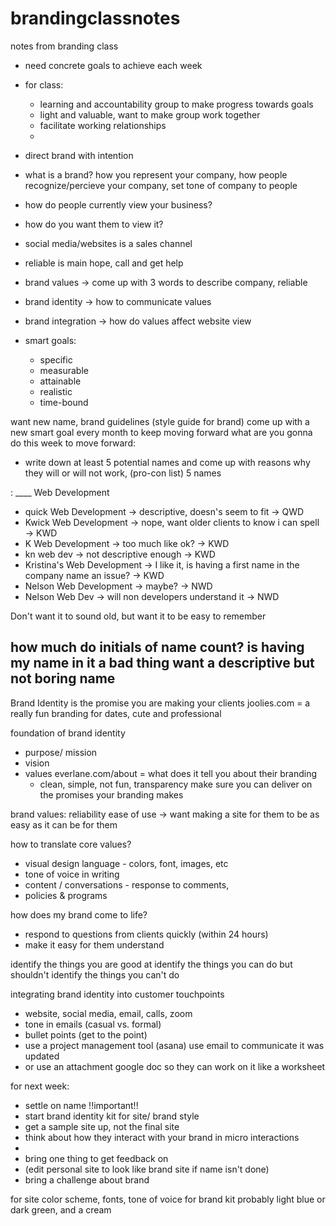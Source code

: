 # brandingclassnotes
notes from branding class

- need concrete goals to achieve each week
- for class: 
   - learning and accountability group to make progress towards goals
   - light and valuable, want to make group work together
   - facilitate working relationships
   - 
- direct brand with intention
- what is a brand? how you represent your company, how people recognize/percieve your company, set tone of company to people

- how do people currently view your business?
- how do you want them to view it?
- social media/websites is a sales channel
- reliable is main hope, call and get help

- brand values -> come up with 3 words to describe company, reliable
- brand identity -> how to communicate values
- brand integration -> how do values affect website view

- smart goals:
   - specific
   - measurable
   - attainable
   - realistic
   - time-bound

want new name, brand guidelines (style guide for brand)
come up with a new smart goal every month to keep moving forward
what are you gonna do this week to move forward:
- write down at least 5 potential names and come up with reasons why they will or will not work, (pro-con list)
5 names 

: ____ Web Development
- quick Web Development -> descriptive, doesn's seem to fit -> QWD
- Kwick Web Development -> nope, want older clients to know i can spell -> KWD
- K Web Development -> too much like ok? -> KWD
- kn web dev -> not descriptive enough -> KWD
- Kristina's Web Development -> I like it, is having a first name in the company name an issue? -> KWD
- Nelson Web Development -> maybe? -> NWD
- Nelson Web Dev -> will non developers understand it -> NWD

Don't want it to sound old, but want it to be easy to remember

how much do initials of name count?
is having my name in it a bad thing
want a descriptive but not boring name
---------------------------------------
Brand Identity is the promise you are making your clients
joolies.com = a really fun branding for dates, cute and professional

foundation of brand identity
- purpose/ mission
- vision
- values
everlane.com/about = what does it tell you about their branding
   - clean, simple, not fun, transparency
make sure you can deliver on the promises your branding makes

brand  values: 
reliability
ease of use -> want making a site for them to be as easy as it can be for them

how to translate core values?
- visual design language - colors, font, images, etc
- tone of voice in writing
- content / conversations - response to comments, 
- policies & programs

 how does my brand come to life?
 - respond to questions from clients quickly (within 24 hours)
 - make it easy for them understand
 
 
 identify the things you are good at 
 identify the things you can do but shouldn't
 identify the things you can't do
 
 integrating brand identity into customer touchpoints
 - website, social media, email, calls, zoom
 - tone in emails (casual vs. formal)
 - bullet points (get to the point)
 - use a project management tool (asana) use email to communicate it was updated
 - or use an attachment google doc so they can work on it like a worksheet
 
 

for next week:
- settle on name !!important!!
- start brand identity kit for site/ brand style            
- get a sample site up, not the final site
 - think about how they interact with your brand in micro interactions
 - 
- bring one thing to get feedback on
- (edit personal site to look like brand site if name isn't done)
- bring a challenge about brand 

for site color scheme, fonts, tone of voice for brand kit
 probably light blue or dark green, 
 and a cream
